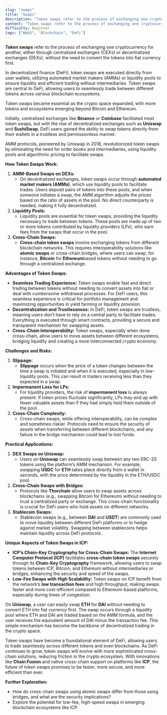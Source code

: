 ```yaml
---
slug: "swaps"
title: "Swaps"
description: "Token swaps refer to the process of exchanging one cryptocurrency for another, either through centralized exchanges (CEXs) or decentralized exchanges (DEXs), without the need to convert the tokens into fiat currency first"
content: "Token swaps refer to the process of exchanging one cryptocurrency for another, either through centralized exchanges (CEXs) or decentralized exchanges (DEXs), without the need to convert the tokens into fiat currency first."
difficulty: Beginner
tags: ["Web3", "Blockchain", "DeFi"]
---
```


**Token swaps** refer to the process of exchanging one cryptocurrency for another, either through centralized exchanges (CEXs) or decentralized exchanges (DEXs), without the need to convert the tokens into fiat currency first.

In decentralized finance (DeFi), token swaps are executed directly from user wallets, utilizing automated market makers (AMMs) or liquidity pools to ensure liquidity and efficient trading without intermediaries. Token swaps are central to DeFi, allowing users to seamlessly trade between different tokens across various blockchain ecosystems.

Token swaps became essential as the crypto space expanded, with more tokens and ecosystems emerging beyond Bitcoin and Ethereum.

Initially, centralized exchanges like **Binance** or **Coinbase** facilitated most token swaps, but with the rise of decentralized exchanges such as **Uniswap** and **SushiSwap**, DeFi users gained the ability to swap tokens directly from their wallets in a trustless and permissionless manner.

AMM protocols, pioneered by Uniswap in 2018, revolutionized token swaps by eliminating the need for order books and intermediaries, using liquidity pools and algorithmic pricing to facilitate swaps.

**How Token Swaps Work:**

1. **AMM-Based Swaps on DEXs:**
    - On decentralized exchanges, token swaps occur through **automated market makers (AMMs)**, which use liquidity pools to facilitate trades. Users deposit pairs of tokens into these pools, and when someone initiates a swap, the AMM algorithm adjusts the prices based on the ratio of assets in the pool. No direct counterparty is needed, making it fully decentralized.
2. **Liquidity Pools:**
    - Liquidity pools are essential for token swaps, providing the liquidity necessary to trade between tokens. These pools are made up of two or more tokens contributed by liquidity providers (LPs), who earn fees from the swaps that occur in the pool.
3. **Cross-Chain Swaps:**
    - **Cross-chain token swaps** involve exchanging tokens from different blockchain networks. This requires interoperability solutions like **atomic swaps** or cross-chain bridges, where users can swap, for instance, **Bitcoin** for **Ethereum**based tokens without needing to go through a centralized exchange.

**Advantages of Token Swaps:**

- **Seamless Trading Experience:**
    Token swaps enable fast and direct trading between tokens without needing to convert assets into fiat or deal with cumbersome withdrawal processes. For DeFi users, this seamless experience is critical for portfolio management and maximizing opportunities in yield farming or liquidity provision.
- **Decentralization and Trustlessness:**
    In DeFi, token swaps are trustless, meaning users don’t have to rely on a central party to facilitate trades. Everything is executed through smart contracts, providing a secure and transparent mechanism for swapping assets.
- **Cross-Chain Interoperability:**
    Token swaps, especially when done cross-chain, allow users to move assets between different ecosystems, bridging liquidity and creating a more interconnected crypto economy.

**Challenges and Risks:**

1. **Slippage:**
    - **Slippage** occurs when the price of a token changes between the time a swap is initiated and when it is executed, especially in low-liquidity pools. This can result in traders receiving less than they expected in a swap.
2. **Impermanent Loss for LPs:**
    - For liquidity providers, the risk of **impermanent loss** is always present. If token prices fluctuate significantly, LPs may end up with fewer valuable assets than if they had simply held them outside of the pool.
3. **Cross-Chain Complexity:**
    - Cross-chain swaps, while offering interoperability, can be complex and sometimes riskier. Protocols need to ensure the security of assets when transferring between different blockchains, and any failure in the bridge mechanism could lead to lost funds.

**Practical Applications:**

1. **DEX Swaps on Uniswap:**
    - Users on **Uniswap** can seamlessly swap between any two ERC-20 tokens using the platform’s AMM mechanism. For example, swapping **USDC** for **ETH** takes place directly from a wallet in seconds, with the price determined by the liquidity in the ETH/USDC pool.
2. **Cross-Chain Swaps with Bridges:**
    - Protocols like **Thorchain** allow users to swap assets across blockchains (e.g., swapping Bitcoin for Ethereum) without needing to trust a centralized party or exchange. This cross-chain functionality is crucial for DeFi users who hold assets on different networks.
3. **Stablecoin Swaps:**
    - Stablecoin swaps (e.g., between **DAI** and **USDT**) are commonly used to move liquidity between different DeFi platforms or to hedge against market volatility. Swapping between stablecoins helps maintain liquidity across DeFi protocols.

**Unique Aspects of Token Swaps in ICP:**

- **ICP’s Chain-Key Cryptography for Cross-Chain Swaps:** The **Internet Computer Protocol (ICP)** facilitates **cross-chain token swaps** securely through its **Chain-Key Cryptography** framework, allowing users to swap tokens between ICP, Bitcoin, and Ethereum without intermediaries or bridges, enhancing the security and speed of the swaps.
- **Low-Fee Swaps with High Scalability:** Token swaps on ICP benefit from the network’s **low transaction fees** and high throughput, making swaps faster and more cost-efficient compared to Ethereum-based platforms, especially during times of congestion.

On **Uniswap**, a user can easily swap **ETH** for **DAI** without needing to convert ETH into fiat currency first. The swap occurs through a liquidity pool where ETH and DAI are traded based on the AMM formula, and the user receives the equivalent amount of DAI minus the transaction fee. This simple mechanism has become the backbone of decentralized trading in the crypto space.

Token swaps have become a foundational element of DeFi, allowing users to trade seamlessly across different tokens and even blockchains. As DeFi continues to grow, token swaps will evolve with more sophisticated cross-chain solutions, reducing friction in the crypto ecosystem. With innovations like **Chain Fusion** and native cross-chain support on platforms like **ICP**, the future of token swaps promises to be faster, more secure, and more efficient than ever.

**Further Exploration:**

- How do cross-chain swaps using atomic swaps differ from those using bridges, and what are the security implications?
- Explore the potential for low-fee, high-speed swaps in emerging blockchain ecosystems like ICP.
